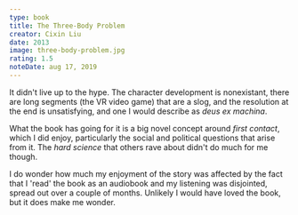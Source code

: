 ```yaml
---
type: book
title: The Three-Body Problem
creator: Cixin Liu
date: 2013
image: three-body-problem.jpg
rating: 1.5
noteDate: aug 17, 2019
---
```


It didn't live up to the hype. The character development is nonexistant, there are long segments (the VR video game) that are a slog, and the resolution at the end is unsatisfying, and one I would describe as _deus ex machina_. 

What the book has going for it is a big novel concept around _first contact_, which I did enjoy, particularly the social and political questions that arise from it. The _hard science_ that others rave about didn't do much for me though.

I do wonder how much my enjoyment of the story was affected by the fact that I 'read' the book as an audiobook and my listening was disjointed, spread out over a couple of months. Unlikely I would have loved the book, but it does make me wonder.
